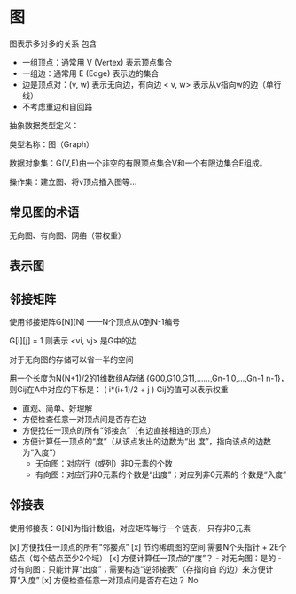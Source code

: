 # 图

图表示多对多的关系
包含
- 一组顶点：通常用 V (Vertex) 表示顶点集合
- 一组边：通常用 E (Edge) 表示边的集合
- 边是顶点对：(v, w) 表示无向边，有向边 < v, w> 表示从v指向w的边（单行线）
- 不考虑重边和自回路

抽象数据类型定义：

类型名称：图（Graph）

数据对象集：G(V,E)由一个非空的有限顶点集合V和一个有限边集合E组成。

操作集：建立图、将v顶点插入图等...

## 常见图的术语

无向图、有向图、网络（带权重）

## 表示图

## 邻接矩阵

使用邻接矩阵G[N][N] ——N个顶点从0到N-1编号

G[i][j] = 1 则表示 <vi, vj> 是G中的边

对于无向图的存储可以省一半的空间

用一个长度为N(N+1)/2的1维数组A存储 {G00,G10,G11,……,Gn-1 0,…,Gn-1 n-1}， 则Gij在A中对应的下标是： ( i*(i+1)/2 + j ) Gij的值可以表示权重

- 直观、简单、好理解
- 方便检查任意一对顶点间是否存在边
- 方便找任一顶点的所有“邻接点”（有边直接相连的顶点）
- 方便计算任一顶点的“度”（从该点发出的边数为“出
度”，指向该点的边数为“入度”）
    - 无向图：对应行（或列）非0元素的个数
    - 有向图：对应行非0元素的个数是“出度”；对应列非0元素的
个数是“入度”

## 邻接表

使用邻接表：G[N]为指针数组，对应矩阵每行一个链表，
只存非0元素

[x] 方便找任一顶点的所有“邻接点”
[x] 节约稀疏图的空间 需要N个头指针 + 2E个结点（每个结点至少2个域）
[x] 方便计算任一顶点的“度”？
    - 对无向图：是的
    - 对有向图：只能计算“出度”；需要构造“逆邻接表”（存指向自
的边）来方便计算“入度”
[x] 方便检查任意一对顶点间是否存在边？ No
